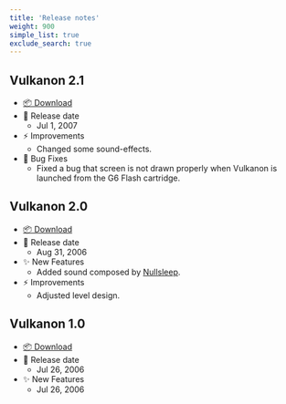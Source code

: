```yaml
---
title: 'Release notes'
weight: 900
simple_list: true
exclude_search: true
---
```


## Vulkanon 2.1

-   [📦 Download](https://github.com/pqrs-org/Vulkanon/releases/download/v2.1.0/vulkanon-2.1.rom.gba.zip)
-   📅 Release date
    -   Jul 1, 2007
-   ⚡️ Improvements
    -   Changed some sound-effects.
-   🐛 Bug Fixes
    -   Fixed a bug that screen is not drawn properly when Vulkanon is launched from the G6 Flash cartridge.

## Vulkanon 2.0

-   [📦 Download](https://github.com/pqrs-org/Vulkanon/releases/download/v2.1.0/vulkanon-2.0.rom.gba.zip)
-   📅 Release date
    -   Aug 31, 2006
-   ✨ New Features
    -   Added sound composed by [Nullsleep](http://nullsleep.com/).
-   ⚡️ Improvements
    -   Adjusted level design.

## Vulkanon 1.0

-   [📦 Download](https://github.com/pqrs-org/Vulkanon/releases/download/v2.1.0/vulkanon-1.0.rom.gba.zip)
-   📅 Release date
    -   Jul 26, 2006
-   ✨ New Features
    -   Jul 26, 2006

